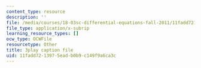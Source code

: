 ```yaml
---
content_type: resource
description: ''
file: /media/courses/18-03sc-differential-equations-fall-2011/11fadd7213975eadb0b9c149f9a6ca3c_BniJM-ireXQ.vtt
file_type: application/x-subrip
learning_resource_types: []
ocw_type: OCWFile
resourcetype: Other
title: 3play caption file
uid: 11fadd72-1397-5ead-b0b9-c149f9a6ca3c
---
```

